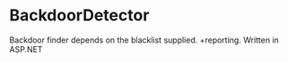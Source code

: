 # BackdoorDetector
Backdoor finder depends on the blacklist supplied. +reporting. Written in ASP.NET
